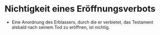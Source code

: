 # Nichtigkeit eines Eröffnungsverbots

- Eine Anordnung des Erblassers, durch die er verbietet, das Testament alsbald nach seinem Tod zu eröffnen, ist nichtig.

